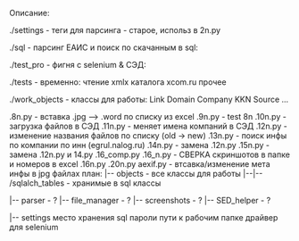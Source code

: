 Описание:

./settings - теги для парсинга - старое, использ в 2n.py

./sql - парсинг ЕАИС и поиск по скачанным в sql:

./test_pro - фигня с selenium & СЭД:

./tests - временно:
  чтение xmlx каталога xcom.ru
  прочее

./work_objects - классы для работы:
  Link
  Domain
  Company
  KKN
  Source
  ...

.8n.py - вставка .jpg --> .word по списку из excel
.9n.py - test 8n
.10n.py - загрузка файлов в СЭД
.11n.py - меняет имена компаний в СЭД
.12n.py - изменение названия файлов по списку (old -> new)
.13n.py - поиск инфы по компании по инн (egrul.nalog.ru)
.14n.py - замена .12n.py
.15n.py - замена .12n.py  и 14.py
.16_comp.py
.16_n.py - СВЕРКА скриншотов в папке и номеров в excel
.16n.py
.20n.py
aexif.py - втсавка/изменение мета инфы в jpg файлах
план:
|-- objects - все классы для работы
|--|-- /sqlalch_tables - хранимые в sql классы

|-- parser - ?
|-- file_manager - ?
|-- screenshots - ?
|-- SED_helper - ?

|-- settings
    место хранения sql
    пароли
    пути к рабочим папке
    драйвер для selenium
